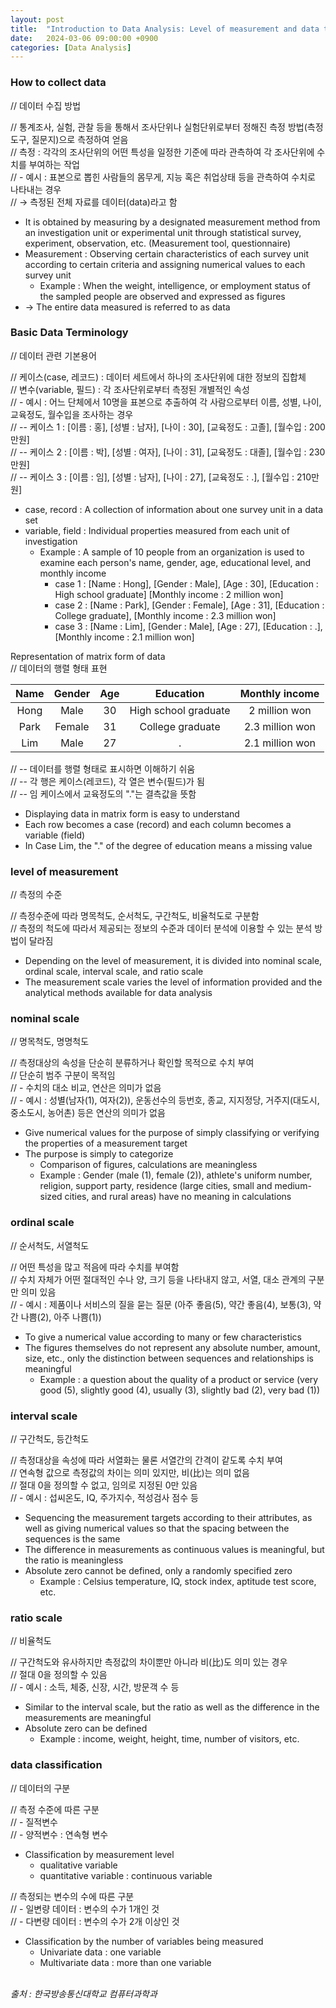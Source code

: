 ```yaml
---
layout: post
title:  "Introduction to Data Analysis: Level of measurement and data type"
date:   2024-03-06 09:00:00 +0900
categories: [Data Analysis]
---
```


### How to collect data   
// 데이터 수집 방법   
   
// 통계조사, 실험, 관찰 등을 통해서 조사단위나 실험단위로부터 정해진 측정 방법(측정도구, 질문지)으로 측정하여 얻음   
// 측정 : 각각의 조사단위의 어떤 특성을 일정한 기준에 따라 관측하여 각 조사단위에 수치를 부여하는 작업   
// - 예시 : 표본으로 뽑힌 사람들의 몸무게, 지능 혹은 취업상태 등을 관측하여 수치로 나타내는 경우   
// → 측정된 전체 자료를 데이터(data)라고 함   
- It is obtained by measuring by a designated measurement method from an investigation unit or experimental unit through statistical survey, experiment, observation, etc. (Measurement tool, questionnaire)   
- Measurement : Observing certain characteristics of each survey unit according to certain criteria and assigning numerical values to each survey unit   
  - Example : When the weight, intelligence, or employment status of the sampled people are observed and expressed as figures   
- → The entire data measured is referred to as data   
   
### Basic Data Terminology   
// 데이터 관련 기본용어   
   
// 케이스(case, 레코드) : 데이터 세트에서 하나의 조사단위에 대한 정보의 집합체   
// 변수(variable, 필드) : 각 조사단위로부터 측정된 개별적인 속성   
// - 예시 : 어느 단체에서 10명을 표본으로 추출하여 각 사람으로부터 이름, 성별, 나이, 교육정도, 월수입을 조사하는 경우   
// -- 케이스 1 : [이름 : 홍], [성별 : 남자], [나이 : 30], [교육정도 : 고졸], [월수입 : 200만원]   
// -- 케이스 2 : [이름 : 박], [성별 : 여자], [나이 : 31], [교육정도 : 대졸], [월수입 : 230만원]   
// -- 케이스 3 : [이름 : 임], [성별 : 남자], [나이 : 27], [교육정도 : .], [월수입 : 210만원]   
- case, record : A collection of information about one survey unit in a data set   
- variable, field : Individual properties measured from each unit of investigation   
  - Example : A sample of 10 people from an organization is used to examine each person's name, gender, age, educational level, and monthly income   
    - case 1 : [Name : Hong], [Gender : Male], [Age : 30], [Education : High school graduate] [Monthly income : 2 million won]   
    - case 2 : [Name : Park], [Gender : Female], [Age : 31], [Education : College graduate], [Monthly income : 2.3 million won]   
    - case 3 : [Name : Lim], [Gender : Male], [Age : 27], [Education : .], [Monthly income : 2.1 million won]   
   
Representation of matrix form of data   
// 데이터의 행렬 형태 표현   
   
|Name|Gender|Age|Education|Monthly income|
|:---:|:---:|:---:|:---:|:---:|
|Hong|Male|30|High school graduate|2 million won|
|Park|Female|31|College graduate|2.3 million won|
|Lim|Male|27|.|2.1 million won|
   
// -- 데이터를 행렬 형태로 표시하면 이해하기 쉬움   
// -- 각 행은 케이스(레코드), 각 열은 변수(필드)가 됨   
// -- 임 케이스에서 교육정도의 "."는 결측값을 뜻함   
- Displaying data in matrix form is easy to understand   
- Each row becomes a case (record) and each column becomes a variable (field)   
- In Case Lim, the "." of the degree of education means a missing value   
   
### level of measurement   
// 측정의 수준   
   
// 측정수준에 따라 명목척도, 순서척도, 구간척도, 비율척도로 구분함   
// 측정의 척도에 따라서 제공되는 정보의 수준과 데이터 분석에 이용할 수 있는 분석 방법이 달라짐   
  - Depending on the level of measurement, it is divided into nominal scale, ordinal scale, interval scale, and ratio scale   
  - The measurement scale varies the level of information provided and the analytical methods available for data analysis   
   
### nominal scale   
// 명목척도, 명명척도   
   
// 측정대상의 속성을 단순히 분류하거나 확인할 목적으로 수치 부여   
// 단순히 범주 구분이 목적임   
// - 수치의 대소 비교, 연산은 의미가 없음   
// - 예시 : 성별(남자(1), 여자(2)), 운동선수의 등번호, 종교, 지지정당, 거주지(대도시, 중소도시, 농어촌) 등은 연산의 의미가 없음   
- Give numerical values for the purpose of simply classifying or verifying the properties of a measurement target   
- The purpose is simply to categorize   
  - Comparison of figures, calculations are meaningless   
  - Example : Gender (male (1), female (2)), athlete's uniform number, religion, support party, residence (large cities, small and medium-sized cities, and rural areas) have no meaning in calculations   
   
### ordinal scale   
// 순서척도, 서열척도   
   
// 어떤 특성을 많고 적음에 따라 수치를 부여함   
// 수치 자체가 어떤 절대적인 수나 양, 크기 등을 나타내지 않고, 서열, 대소 관계의 구분만 의미 있음   
// - 예시 : 제품이나 서비스의 질을 묻는 질문 (아주 좋음(5), 약간 좋음(4), 보통(3), 약간 나쁨(2), 아주 나쁨(1))   
- To give a numerical value according to many or few characteristics   
- The figures themselves do not represent any absolute number, amount, size, etc., only the distinction between sequences and relationships is meaningful   
  - Example : a question about the quality of a product or service (very good (5), slightly good (4), usually (3), slightly bad (2), very bad (1))   
   
### interval scale   
// 구간척도, 등간척도   
   
// 측정대상을 속성에 따라 서열화는 물론 서열간의 간격이 같도록 수치 부여   
// 연속형 값으로 측정값의 차이는 의미 있지만, 비(比)는 의미 없음   
// 절대 0을 정의할 수 없고, 임의로 지정된 0만 있음   
// - 예시 : 섭씨온도, IQ, 주가지수, 적성검사 점수 등   
- Sequencing the measurement targets according to their attributes, as well as giving numerical values so that the spacing between the sequences is the same   
- The difference in measurements as continuous values is meaningful, but the ratio is meaningless   
- Absolute zero cannot be defined, only a randomly specified zero   
  - Example : Celsius temperature, IQ, stock index, aptitude test score, etc.   
   
### ratio scale   
// 비율척도   
   
// 구간척도와 유사하지만 측정값의 차이뿐만 아니라 비(比)도 의미 있는 경우   
// 절대 0을 정의할 수 있음   
// - 예시 : 소득, 체중, 신장, 시간, 방문객 수 등   
- Similar to the interval scale, but the ratio as well as the difference in the measurements are meaningful   
- Absolute zero can be defined   
  - Example : income, weight, height, time, number of visitors, etc.   
   
### data classification   
// 데이터의 구분   
   
// 측정 수준에 따른 구분   
// - 질적변수   
// - 양적변수 : 연속형 변수   
- Classification by measurement level   
  - qualitative variable   
  - quantitative variable : continuous variable   
   
// 측정되는 변수의 수에 따른 구분   
// - 일변량 데이터 : 변수의 수가 1개인 것   
// - 다변량 데이터 : 변수의 수가 2개 이상인 것   
- Classification by the number of variables being measured   
  - Univariate data : one variable   
  - Multivariate data : more than one variable   
   
<br />
<cite>출처 : 한국방송통신대학교 컴퓨터과학과</cite>
